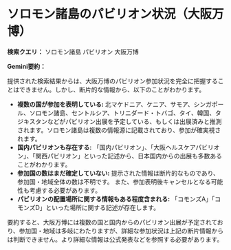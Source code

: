 # ソロモン諸島のパビリオン状況（大阪万博）

**検索クエリ：** ソロモン諸島 パビリオン 大阪万博

**Gemini要約：**

提供された検索結果からは、大阪万博のパビリオン参加状況を完全に把握することはできません。しかし、断片的な情報から、以下のことがわかります。

* **複数の国が参加を表明している:** 北マケドニア、ケニア、サモア、シンガポール、ソロモン諸島、セントルシア、トリニダード・トバゴ、タイ、韓国、タジキスタンなどがパビリオン出展を予定している、もしくは出展済みと推測されます。ソロモン諸島は複数の情報源に記載されており、参加が確実視されます。
* **国内パビリオンも存在する:**  「国内パビリオン」、「大阪ヘルスケアパビリオン」、「関西パビリオン」といった記述から、日本国内からの出展も多数あることがわかります。
* **参加国の数はまだ確定していない:**  提示された情報は断片的なものであり、参加国・地域全体の数は不明です。  また、参加表明後キャンセルとなる可能性も考慮する必要があります。
* **パビリオンの配置場所に関する情報もある程度含まれる:**  「コモンズA」「コモンズD」といった場所に関する記述が存在します。


要約すると、大阪万博には複数の国と国内からのパビリオン出展が予定されており、参加国・地域は多岐にわたりますが、詳細な参加状況は上記の断片情報からは判断できません。より詳細な情報は公式発表などを参照する必要があります。

